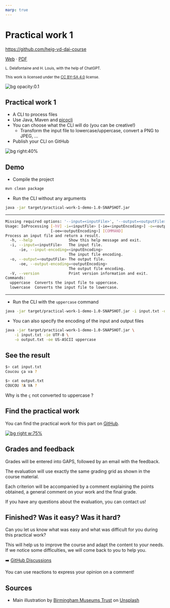 ```yaml
---
marp: true
---
```


<!--
theme: gaia
size: 16:9
paginate: true
author: L. Delafontaine and H. Louis, with the help of ChatGPT
title: HEIG-VD DAI Course - Practical work 1
description: Practical work 1 for the DAI course at HEIG-VD, Switzerland
url: https://heig-vd-dai-course.github.io/heig-vd-dai-course/06-practical-work-1/
footer: '**HEIG-VD** - DAI Course 2023-2024 - CC BY-SA 4.0'
style: |
    :root {
        --color-background: #fff;
        --color-foreground: #333;
        --color-highlight: #f96;
        --color-dimmed: #888;
        --color-headings: #7d8ca3;
    }
    blockquote {
        font-style: italic;
    }
    table {
        width: 100%;
    }
    th:first-child {
        width: 15%;
    }
    h1, h2, h3, h4, h5, h6 {
        color: var(--color-headings);
    }
    h2, h3, h4, h5, h6 {
        font-size: 1.5rem;
    }
    h1 a:link, h2 a:link, h3 a:link, h4 a:link, h5 a:link, h6 a:link {
        text-decoration: none;
    }
    section:not([class=lead]) > p, blockquote {
        text-align: justify;
    }
headingDivider: 4
-->

[web]:
  https://heig-vd-dai-course.github.io/heig-vd-dai-course/06-practical-work-1/
[pdf]:
  https://heig-vd-dai-course.github.io/heig-vd-dai-course/06-practical-work-1/06-practical-work-1-presentation.pdf
[license]:
  https://github.com/heig-vd-dai-course/heig-vd-dai-course/blob/main/LICENSE.md
[discussions]: https://github.com/orgs/heig-vd-dai-course/discussions/5
[illustration]:
  https://images.unsplash.com/photo-1583736902935-6b52b2b2359e?fit=crop&h=720
[practical-work]:
  https://github.com/heig-vd-dai-course/heig-vd-dai-course/blob/main/06-practical-work-1/COURSE_MATERIAL.md
[practical-work-qr-code]:
  https://quickchart.io/qr?format=png&ecLevel=Q&size=400&margin=1&text=https://github.com/heig-vd-dai-course/heig-vd-dai-course/blob/main/06-practical-work-1/COURSE_MATERIAL.md

# Practical work 1

<!--
_class: lead
_paginate: false
-->

<https://github.com/heig-vd-dai-course>

[Web][web] · [PDF][pdf]

<small>L. Delafontaine and H. Louis, with the help of ChatGPT.</small>

<small>This work is licensed under the [CC BY-SA 4.0][license] license.</small>

![bg opacity:0.1][illustration]

## Practical work 1

- A CLI to process files
- Use Java, Maven and [picocli](https://picocli.info/)
- You can choose what the CLI will do (you can be creative!)
  - Transform the input file to lowercase/uppercase, convert a PNG to JPEG, ...
- Publish your CLI on GitHub

![bg right:40%][illustration]

## Demo

- Compile the project

```bash
mvn clean package
```

- Run the CLI without any arguments

```bash
java -jar target/practical-work-1-demo-1.0-SNAPSHOT.jar
```

---

```bash
Missing required options: '--input=<inputFile>', '--output=<outputFile>'
Usage: IoProcessing [-hV] -i=<inputFile> [-ie=<inputEncoding>] -o=<outputFile>
                    [-oe=<outputEncoding>] [COMMAND]
Process an input file and return a result.
  -h, --help                Show this help message and exit.
  -i, --input=<inputFile>   The input file.
      -ie, --input-encoding=<inputEncoding>
                            The input file encoding.
  -o, --output=<outputFile> The output file.
      -oe, --output-encoding=<outputEncoding>
                            The output file encoding.
  -V, --version             Print version information and exit.
Commands:
  uppercase  Converts the input file to uppercase.
  lowercase  Converts the input file to lowercase.
```

---

- Run the CLI with the `uppercase` command

```bash
java -jar target/practical-work-1-demo-1.0-SNAPSHOT.jar -i input.txt -o output.txt uppercase
```

- You can also specify the encoding of the input and output files

```bash
java -jar target/practical-work-1-demo-1.0-SNAPSHOT.jar \
    -i input.txt -ie UTF-8 \
    -o output.txt -oe US-ASCII uppercase
```

## See the result

```bash
$> cat input.txt
Coucou ça va ?
```

```bash
$> cat output.txt
COUCOU ?A VA ?
```

Why is the `ç` not converted to uppercase ?

## Find the practical work

<!-- _class: lead -->

You can find the practical work for this part on [GitHub][practical-work].

[![bg right w:75%][practical-work-qr-code]][practical-work]

## Grades and feedback

Grades will be entered into GAPS, followed by an email with the feedback.

The evaluation will use exactly the same grading grid as shown in the course
material.

Each criterion will be accompanied by a comment explaining the points obtained,
a general comment on your work and the final grade.

If you have any questions about the evaluation, you can contact us!

## Finished? Was it easy? Was it hard?

Can you let us know what was easy and what was difficult for you during this
practical work?

This will help us to improve the course and adapt the content to your needs. If
we notice some difficulties, we will come back to you to help you.

➡️ [GitHub Discussions][discussions]

You can use reactions to express your opinion on a comment!

## Sources

- Main illustration by
  [Birmingham Museums Trust](https://unsplash.com/@birminghammuseumstrust) on
  [Unsplash](https://unsplash.com/photos/ScZwMqoxcls)
